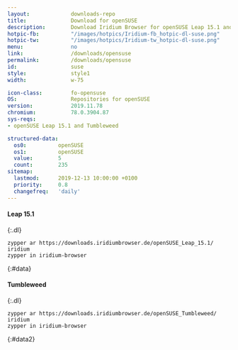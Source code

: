 ```yaml
---
layout:				downloads-repo
title:				Download for openSUSE
description:		Download Iridium Browser for openSUSE Leap 15.1 and Tumbleweed. Install package from repository using the command line.
hotpic-fb:			"/images/hotpics/Iridium-fb_hotpic-dl-suse.png"
hotpic-tw:			"/images/hotpics/Iridium-tw_hotpic-dl-suse.png"
menu:				no
link:				/downloads/opensuse
permalink:			/downloads/opensuse
id:					suse
style:				style1
width:				w-75

icon-class:			fo-opensuse
OS: 				Repositories for openSUSE
version:			2019.11.78
chromium:			78.0.3904.87
sys-reqs:
- openSUSE Leap 15.1 and Tumbleweed

structured-data:
  os0:			openSUSE
  os1:			openSUSE
  value:		5
  count:		235
sitemap:
  lastmod:		2019-12-13 10:00:00 +0100
  priority:		0.8
  changefreq:	'daily'
---
```


#### Leap 15.1 #
{:.dl}
	
	zypper ar https://downloads.iridiumbrowser.de/openSUSE_Leap_15.1/ iridium
	zypper in iridium-browser
{:#data}

     
#### Tumbleweed #
{:.dl}
	
	zypper ar https://downloads.iridiumbrowser.de/openSUSE_Tumbleweed/ iridium
	zypper in iridium-browser
{:#data2}
